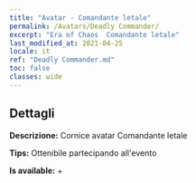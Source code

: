```yaml
---
title: "Avatar - Comandante letale"
permalink: /Avatars/Deadly Commander/
excerpt: "Era of Chaos  Comandante letale"
last_modified_at: 2021-04-25
locale: it
ref: "Deadly Commander.md"
toc: false
classes: wide
---
```

## Dettagli

 **Descrizione:** Cornice avatar Comandante letale 

 **Tips:** Ottenibile partecipando all'evento 

 **Is available:**  + 

